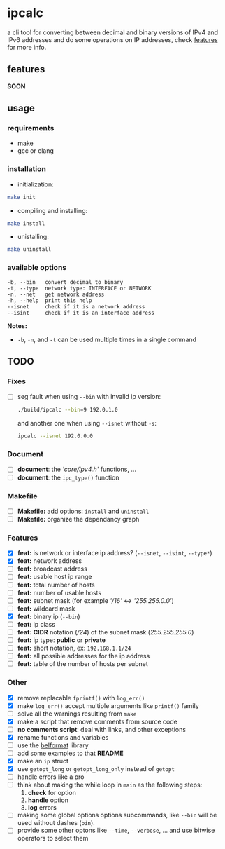 # ipcalc
a cli tool for converting between decimal and binary versions of IPv4 and IPv6 addresses
and do some operations on IP addresses, check [features](#features) for more info.

## features
**SOON**

## usage
### requirements

* make
* gcc or clang


### installation

* initialization:
```sh
make init
```

* compiling and installing:
```sh
make install
```

* unistalling:
```sh
make uninstall
```


### available options

```
-b, --bin	convert decimal to binary
-t, --type	network type: INTERFACE or NETWORK
-n, --net	get network address
-h, --help	print this help
--isnet		check if it is a network address
--isint		check if it is an interface address
```

**Notes:**
* `-b`, `-n`, and `-t` can be used multiple times in a single command

## TODO
### Fixes
- [ ] seg fault when using `--bin` with invalid ip version:
	```sh
	./build/ipcalc --bin=9 192.0.1.0
	```
	and another one when using `--isnet` without `-s`:
	```sh
	ipcalc --isnet 192.0.0.0
	```

### Document
- [ ] **document**: the *'core/ipv4.h'* functions, ...
- [ ] **document**: the `ipc_type()` function

### Makefile
- [ ] **Makefile:** add options: `install` and `uninstall`
- [ ] **Makefile:** organize the dependancy graph

### Features
- [X] **feat:** is network or interface ip address? (`--isnet`, `--isint`, `--type*`)
- [X] **feat:** network address
- [ ] **feat:** broadcast address
- [ ] **feat:** usable host ip range
- [ ] **feat:** total number of hosts
- [ ] **feat:** number of usable hosts
- [ ] **feat:** subnet mask (for example *'/16'* <-> *'255.255.0.0'*)
- [ ] **feat:** wildcard mask
- [X] **feat:** binary ip (`--bin`)
- [ ] **feat:** ip class
- [ ] **feat:** **CIDR** notation (*/24*) of the subnet mask (*255.255.255.0*)
- [ ] **feat:** ip type: **public** or **private**
- [ ] **feat:** short notation, ex: `192.168.1.1/24`
- [ ] **feat:** all possible addresses for the ip address
- [ ] **feat:** table of the number of hosts per subnet

### Other
- [X] remove replacable `fprintf()` with `log_err()`
- [X] make `log_err()` accept multiple arguments like `printf()` family
- [ ] solve all the warnings resulting from `make`
- [X] make a script that remove comments from source code
- [ ] **no comments script**: deal with links, and other exceptions
- [X] rename functions and variables
- [ ] use the [belformat](https://github.com/Artiom-Astashonak/belformat) library
- [ ] add some examples to that **README**
- [X] make an `ip` struct
- [X] use `getopt_long` or `getopt_long_only` instead of `getopt`
- [ ] handle errors like a pro
- [ ] think about making the while loop in `main` as the following steps:
	1. **check** for option
	2. **handle** option
	3. **log** errors
- [ ] making some global options options subcommands, like `--bin` will be used
		without dashes (`bin`).
- [ ] provide some other optons like `--time`, `--verbose`, ...
		and use bitwise operators to select them
